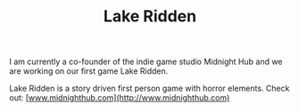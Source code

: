 ﻿---
title: Lake Ridden
startDate: 2015-12-01 09:00
imageLink: LakeRiddenPortfolio.jpg
---

I am currently a co-founder of the indie game studio Midnight Hub and we are working on our first game Lake Ridden.

Lake Ridden is a story driven first person game with horror elements. Check out: [www.midnighthub.com](http://www.midnighthub.com)